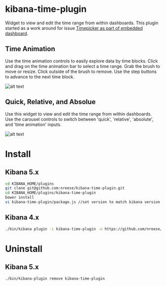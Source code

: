 # kibana-time-plugin
Widget to view and edit the time range from within dashboards. This plugin started as a work around for issue [Timepicker as part of embedded dashboard](https://github.com/elastic/kibana/issues/2739).

## Time Animation
Use the time animation controls to easily explore data by time blocks. Click and drag on the time animation bar to select a time range. Grab the brush to move or resize. Click outside of the brush to remove. Use the step buttons to advance to the next time block.

![alt text](https://github.com/nreese/kibana-time-plugin/blob/gh-pages/images/time_animation.gif)

## Quick, Relative, and Absolue
Use this widget to view and edit the time range from within dashboards. Use the carousel controls to switch between 'quick', 'relative', 'absolute', and 'time animation' inputs.

![alt text](https://github.com/nreese/kibana-time-plugin/blob/gh-pages/images/time.gif)

# Install
## Kibana 5.x
```bash
cd KIBANA_HOME/plugins
git clone git@github.com:nreese/kibana-time-plugin.git
cd KIBANA_HOME/plugins/kibana-time-plugin
bower install
vi kibana-time-plugin/package.js //set version to match kibana version
```

## Kibana 4.x
```bash
./bin/kibana plugin -i kibana-time-plugin -u https://github.com/nreese/kibana-time-plugin/archive/4.x.zip
```

# Uninstall
## Kibana 5.x
```bash
./bin/kibana-plugin remove kibana-time-plugin
```
